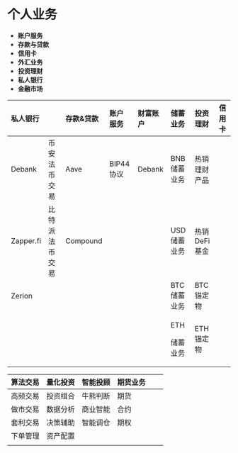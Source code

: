 # 个人业务



* **账户服务**
* **存款与贷款**
* **信用卡**
* **外汇业务**
* **投资理财**
* **私人银行**
* **金融市场**

<table>
  <thead>
    <tr>
      <th style="text-align:left">&#x79C1;&#x4EBA;&#x94F6;&#x884C;</th>
      <th style="text-align:left"></th>
      <th style="text-align:left">&#x5B58;&#x6B3E;&amp;&#x8D37;&#x6B3E;</th>
      <th style="text-align:left">&#x8D26;&#x6237;&#x670D;&#x52A1;</th>
      <th style="text-align:left">&#x8D22;&#x5BCC;&#x8D26;&#x6237;</th>
      <th style="text-align:left">&#x50A8;&#x84C4;&#x4E1A;&#x52A1;</th>
      <th style="text-align:left">&#x6295;&#x8D44;&#x7406;&#x8D22;</th>
      <th style="text-align:left">&#x4FE1;&#x7528;&#x5361;</th>
    </tr>
  </thead>
  <tbody>
    <tr>
      <td style="text-align:left">Debank</td>
      <td style="text-align:left">&#x5E01;&#x5B89;&#x6CD5;&#x5E01;&#x4EA4;&#x6613;</td>
      <td style="text-align:left">Aave</td>
      <td style="text-align:left">BIP44&#x534F;&#x8BAE;</td>
      <td style="text-align:left">Debank</td>
      <td style="text-align:left">BNB&#x50A8;&#x84C4;&#x4E1A;&#x52A1;</td>
      <td style="text-align:left">&#x70ED;&#x9500;&#x7406;&#x8D22;&#x4EA7;&#x54C1;</td>
      <td style="text-align:left"></td>
    </tr>
    <tr>
      <td style="text-align:left">Zapper.fi</td>
      <td style="text-align:left">&#x6BD4;&#x7279;&#x6D3E;&#x6CD5;&#x5E01;&#x4EA4;&#x6613;</td>
      <td style="text-align:left">Compound</td>
      <td style="text-align:left"></td>
      <td style="text-align:left"></td>
      <td style="text-align:left">USD&#x50A8;&#x84C4;&#x4E1A;&#x52A1;</td>
      <td style="text-align:left">&#x70ED;&#x9500;DeFi&#x57FA;&#x91D1;</td>
      <td style="text-align:left"></td>
    </tr>
    <tr>
      <td style="text-align:left">Zerion</td>
      <td style="text-align:left"></td>
      <td style="text-align:left"></td>
      <td style="text-align:left"></td>
      <td style="text-align:left"></td>
      <td style="text-align:left">BTC&#x50A8;&#x84C4;&#x4E1A;&#x52A1;</td>
      <td style="text-align:left">BTC&#x951A;&#x5B9A;&#x7269;</td>
      <td style="text-align:left"></td>
    </tr>
    <tr>
      <td style="text-align:left"></td>
      <td style="text-align:left"></td>
      <td style="text-align:left"></td>
      <td style="text-align:left"></td>
      <td style="text-align:left"></td>
      <td style="text-align:left">
        <p>ETH</p>
        <p>&#x50A8;&#x84C4;&#x4E1A;&#x52A1;</p>
      </td>
      <td style="text-align:left">ETH&#x951A;&#x5B9A;&#x7269;</td>
      <td style="text-align:left"></td>
    </tr>
  </tbody>
</table>

| 算法交易 | 量化投资 | 智能投顾 | 期货业务 |  |  |
| :--- | :--- | :--- | :--- | :--- | :--- |
| 高频交易 | 投资组合 | 牛熊判断 | 期货 |  |  |
| 做市交易 | 数据分析 | 商业智能 | 合约 |  |  |
| 套利交易 | 决策辅助 | 智能调仓 | 期权 |  |  |
| 下单管理 | 资产配置 |  |  |  |  |
|  |  |  |  |  |  |



